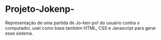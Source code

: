 # Projeto-Jokenp-
Representação de uma partida de Jo-ken-po! do usuário contra o computador, usei como base também HTML, CSS e Javascript para gerar esse sistema.
